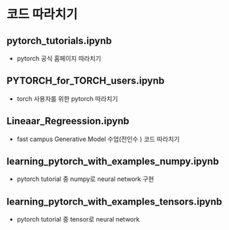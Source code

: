 # 코드 따라치기

## pytorch_tutorials.ipynb
- pytorch 공식 홈페이지 따라치기

## PYTORCH_for_TORCH_users.ipynb
- torch 사용자를 위한 pytorch 따라치기

## Lineaar_Regreession.ipynb
- fast campus Generative Model 수업(전인수 ) 코드 따라치기

## learning_pytorch_with_examples_numpy.ipynb
- pytorch tutorial 중 numpy로 neural network 구현

## learning_pytorch_with_examples_tensors.ipynb
- pytorch tutorial 중 tensor로 neural network 
